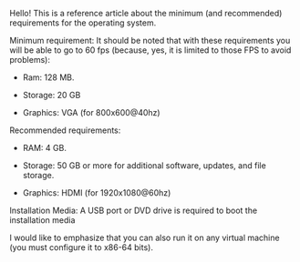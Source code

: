 Hello! This is a reference article about the minimum (and recommended) requirements for the operating system.


Minimum requirement:                    It should be noted that with these requirements you will be able to go to 60 fps (because, yes, it is limited to those FPS to avoid problems):

 - Ram: 128 MB.

 - Storage: 20 GB

 - Graphics: VGA (for 800x600@40hz)

Recommended requirements:

 - RAM: 4 GB.

 - Storage: 50 GB or more for additional software, updates, and file storage.

 - Graphics: HDMI (for 1920x1080@60hz)



Installation Media: A USB port or DVD drive is required to boot the installation media




I would like to emphasize that you can also run it on any virtual machine (you must configure it to x86-64 bits).
